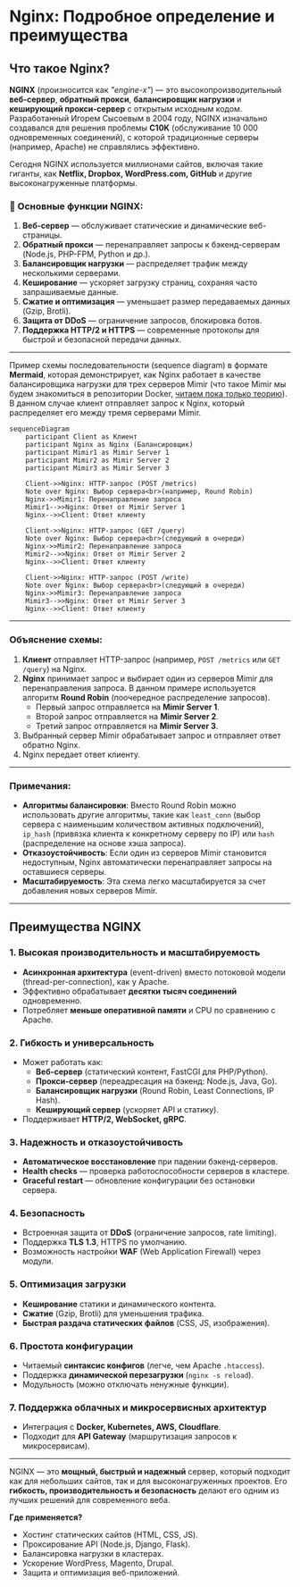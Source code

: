 # **Nginx: Подробное определение и преимущества**

## **Что такое Nginx?**  

**NGINX** (произносится как *"engine-x"*) — это высокопроизводительный **веб-сервер**, **обратный прокси**, **балансировщик нагрузки** и **кеширующий прокси-сервер** с открытым исходным кодом. Разработанный Игорем Сысоевым в 2004 году, NGINX изначально создавался для решения проблемы **C10K** (обслуживание 10 000 одновременных соединений), с которой традиционные серверы (например, Apache) не справлялись эффективно.  

Сегодня NGINX используется миллионами сайтов, включая такие гиганты, как **Netflix, Dropbox, WordPress.com, GitHub** и другие высоконагруженные платформы.  

### **🔹 Основные функции NGINX:**  
1. **Веб-сервер** — обслуживает статические и динамические веб-страницы.  
2. **Обратный прокси** — перенаправляет запросы к бэкенд-серверам (Node.js, PHP-FPM, Python и др.).  
3. **Балансировщик нагрузки** — распределяет трафик между несколькими серверами.  
4. **Кеширование** — ускоряет загрузку страниц, сохраняя часто запрашиваемые данные.  
5. **Сжатие и оптимизация** — уменьшает размер передаваемых данных (Gzip, Brotli).  
6. **Защита от DDoS** — ограничение запросов, блокировка ботов.  
7. **Поддержка HTTP/2 и HTTPS** — современные протоколы для быстрой и безопасной передачи данных.  

---

Пример схемы последовательности (sequence diagram) в формате **Mermaid**, которая демонстрирует, как Nginx работает в качестве балансировщика нагрузки для трех серверов Mimir (что такое Mimir мы будем знакомиться в репозитории Docker, [читаем пока только теорию](https://github.com/lamjob1993/docker-monitoring/tree/main/docker/tasks/mimir)). В данном случае клиент отправляет запрос к Nginx, который распределяет его между тремя серверами Mimir.

```mermaid
sequenceDiagram
    participant Client as Клиент
    participant Nginx as Nginx (Балансировщик)
    participant Mimir1 as Mimir Server 1
    participant Mimir2 as Mimir Server 2
    participant Mimir3 as Mimir Server 3

    Client->>Nginx: HTTP-запрос (POST /metrics)
    Note over Nginx: Выбор сервера<br>(например, Round Robin)
    Nginx->>Mimir1: Перенаправление запроса
    Mimir1-->>Nginx: Ответ от Mimir Server 1
    Nginx-->>Client: Ответ клиенту

    Client->>Nginx: HTTP-запрос (GET /query)
    Note over Nginx: Выбор сервера<br>(следующий в очереди)
    Nginx->>Mimir2: Перенаправление запроса
    Mimir2-->>Nginx: Ответ от Mimir Server 2
    Nginx-->>Client: Ответ клиенту

    Client->>Nginx: HTTP-запрос (POST /write)
    Note over Nginx: Выбор сервера<br>(следующий в очереди)
    Nginx->>Mimir3: Перенаправление запроса
    Mimir3-->>Nginx: Ответ от Mimir Server 3
    Nginx-->>Client: Ответ клиенту
```

---

### Объяснение схемы:

1. **Клиент** отправляет HTTP-запрос (например, `POST /metrics` или `GET /query`) на Nginx.
2. **Nginx** принимает запрос и выбирает один из серверов Mimir для перенаправления запроса. В данном примере используется алгоритм **Round Robin** (поочередное распределение запросов).
   - Первый запрос отправляется на **Mimir Server 1**.
   - Второй запрос отправляется на **Mimir Server 2**.
   - Третий запрос отправляется на **Mimir Server 3**.
3. Выбранный сервер Mimir обрабатывает запрос и отправляет ответ обратно Nginx.
4. Nginx передает ответ клиенту.

---

### Примечания:
- **Алгоритмы балансировки**: Вместо Round Robin можно использовать другие алгоритмы, такие как `least_conn` (выбор сервера с наименьшим количеством активных подключений), `ip_hash` (привязка клиента к конкретному серверу по IP) или `hash` (распределение на основе хэша запроса).
- **Отказоустойчивость**: Если один из серверов Mimir становится недоступным, Nginx автоматически перенаправляет запросы на оставшиеся серверы.
- **Масштабируемость**: Эта схема легко масштабируется за счет добавления новых серверов Mimir.

---

## **Преимущества NGINX**  

### **1. Высокая производительность и масштабируемость**  
- **Асинхронная архитектура** (event-driven) вместо потоковой модели (thread-per-connection), как у Apache.  
- Эффективно обрабатывает **десятки тысяч соединений** одновременно.  
- Потребляет **меньше оперативной памяти** и CPU по сравнению с Apache.  

### **2. Гибкость и универсальность**  
- Может работать как:  
  - **Веб-сервер** (статический контент, FastCGI для PHP/Python).  
  - **Прокси-сервер** (переадресация на бэкенд: Node.js, Java, Go).  
  - **Балансировщик нагрузки** (Round Robin, Least Connections, IP Hash).  
  - **Кеширующий сервер** (ускоряет API и статику).  
- Поддерживает **HTTP/2, WebSocket, gRPC**.  

### **3. Надежность и отказоустойчивость**  
- **Автоматическое восстановление** при падении бэкенд-серверов.  
- **Health checks** — проверка работоспособности серверов в кластере.  
- **Graceful restart** — обновление конфигурации без остановки сервера.  

### **4. Безопасность**  
- Встроенная защита от **DDoS** (ограничение запросов, rate limiting).  
- Поддержка **TLS 1.3**, HTTPS по умолчанию.  
- Возможность настройки **WAF** (Web Application Firewall) через модули.  

### **5. Оптимизация загрузки**  
- **Кеширование** статики и динамического контента.  
- **Сжатие** (Gzip, Brotli) для уменьшения трафика.  
- **Быстрая раздача статических файлов** (CSS, JS, изображения).  

### **6. Простота конфигурации**  
- Читаемый **синтаксис конфигов** (легче, чем Apache `.htaccess`).  
- Поддержка **динамической перезагрузки** (`nginx -s reload`).  
- Модульность (можно отключать ненужные функции).  

### **7. Поддержка облачных и микросервисных архитектур**  
- Интеграция с **Docker, Kubernetes, AWS, Cloudflare**.  
- Подходит для **API Gateway** (маршрутизация запросов к микросервисам).  

---

NGINX — это **мощный, быстрый и надежный** сервер, который подходит как для небольших сайтов, так и для высоконагруженных проектов. Его **гибкость, производительность и безопасность** делают его одним из лучших решений для современного веба.  

**Где применяется?**  
- Хостинг статических сайтов (HTML, CSS, JS).  
- Проксирование API (Node.js, Django, Flask).  
- Балансировка нагрузки в кластерах.  
- Ускорение WordPress, Magento, Drupal.  
- Защита и оптимизация веб-приложений.  
